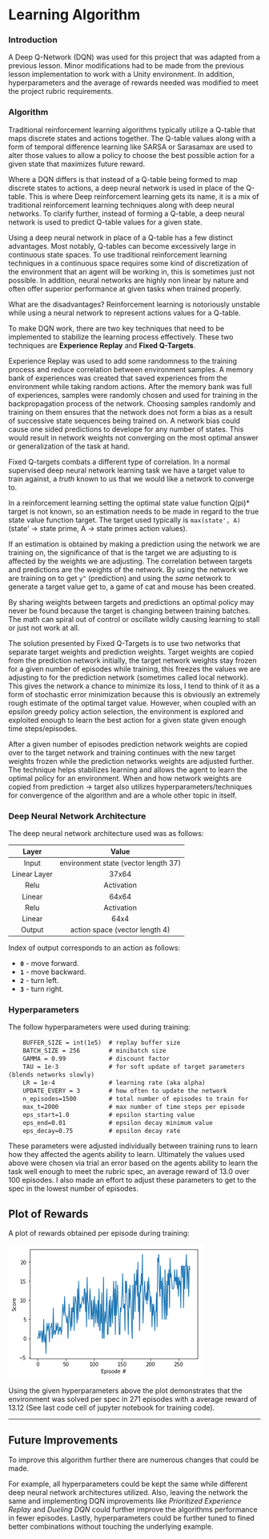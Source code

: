 # Learning Algorithm

### **Introduction**

A Deep Q-Network (DQN) was used for this project that was adapted from a previous lesson. Minor modifications had to be made from the previous lesson implementation to work with a Unity environment. In addition, hyperparameters and the average of rewards needed was modified to meet the project rubric requirements.

### **Algorithm**

Traditional reinforcement learning algorithms typically utilize a Q-table that maps discrete states and actions together. The Q-table values along with a form of temporal difference learning like SARSA or Sarasamax are used to alter those values to allow a policy to choose the best possible action for a given state that maximizes future reward.

Where a DQN differs is that instead of a Q-table being formed to map discrete states to actions, a deep neural network is used in place of the Q-table. This is where Deep reinforcement learning gets its name, it is a mix of traditional reinforcement learning techniques along with deep neural networks. To clarify further, instead of forming a Q-table, a deep neural network is used to predict Q-table values for a given state.

Using a deep neural network in place of a Q-table has a few distinct advantages. Most notably, Q-tables can become excessively large in continuous state spaces. To use traditional reinforcement learning techniques in a continuous space requires some kind of discretization of the environment that an agent will be working in, this is sometimes just not possible. In addition, neural networks are highly non linear by nature and often offer superior performance at given tasks when trained properly.

What are the disadvantages? Reinforcement learning is notoriously unstable while using a neural network to represent actions values for a Q-table.

To make DQN work, there are two key techniques that need to be implemented to stabilize the learning process effectively. These two techniques are **Experience Replay** and **Fixed Q-Targets**.

Experience Replay was used to add some randomness to the training process and reduce correlation between environment samples. A memory bank of experiences was created that saved experiences from the environment while taking random actions. After the memory bank was full of experiences, samples were randomly chosen and used for training in the backpropagation process of the network. Choosing samples randomly and training on them ensures that the network does not form a bias as a result of successive state sequences being trained on. A network bias could cause one sided predictions to develope for any number of states. This would result in network weights not converging on the most optimal answer or generalization of the task at hand.

Fixed Q-targets combats a different type of correlation. In a normal supervised deep neural network learning task we have a target value to train against, a *truth* known to us that we would like a network to converge to.

In a reinforcement learning setting the optimal state value function Q(pi)* target is not known, so an estimation needs to be made in regard to the true state value function target. The target used typically is `max(state', A)` (state' -> state prime, A -> state primes action values).

If an estimation is obtained by making a prediction using the network we are training on, the significance of that is the target we are adjusting to is affected by the weights we are adjusting. The correlation between targets and predictions are the weights of the network. By using the network we are training on to get `y^` (prediction) and using the *same* network to generate a target value get to, a game of cat and mouse has been created.

By sharing weights between targets and predictions an optimal policy may never be found because the target is changing between training batches. The math can spiral out of control or oscillate wildly causing learning to stall or just not work at all.

The solution presented by Fixed Q-Targets is to use two networks that separate target weights and prediction weights. Target weights are copied from the prediction network initially, the target network weights stay frozen for a given number of episodes while training, this freezes the values we are adjusting to for the prediction network (sometimes called local network). This gives the network a chance to minimize its loss, I tend to think of it as a form of stochastic error minimization because this is obviously an extremely rough estimate of the optimal target value. However, when coupled with an epsilon greedy policy action selection, the environment is explored and exploited enough to learn the best action for a given state given enough time steps/episodes.

After a given number of episodes prediction network weights are copied over to the target network and training continues with the new target weights frozen while the prediction networks weights are adjusted further. The technique helps stabilizes learning and allows the agent to learn the optimal policy for an environment. When and how network weights are copied from prediction -> target also utilizes hyperparameters/techniques for convergence of the algorithm and are a whole other topic in itself.

### **Deep Neural Network Architecture**

The deep neural network architecture used was as follows:

|Layer | Value |
|:-----:|:---:|
|Input|environment state (vector length 37)|
|Linear Layer|37x64|
|Relu|Activation|
|Linear|64x64|
|Relu|Activation|
|Linear|64x4|
|Output|action space (vector length 4)|

Index of output corresponds to an action as follows:

- **`0`** - move forward.
- **`1`** - move backward.
- **`2`** - turn left.
- **`3`** - turn right.

### **Hyperparameters**

 The follow hyperparameters were used during training:

        BUFFER_SIZE = int(1e5)  # replay buffer size
        BATCH_SIZE = 256        # minibatch size
        GAMMA = 0.99            # discount factor
        TAU = 1e-3              # for soft update of target parameters (blends networks slowly)
        LR = 1e-4               # learning rate (aka alpha)
        UPDATE_EVERY = 3        # how often to update the network
        n_episodes=1500         # total number of episodes to train for
        max_t=2000              # max number of time steps per episode
        eps_start=1.0           # epsilon starting value
        eps_end=0.01            # epsilon decay minimum value
        eps_decay=0.75          # epsilon decay rate

These parameters were adjusted individually between training runs to learn how they affected the agents ability to learn. Ultimately the values used above were chosen via trial an error based on the agents ability to learn the task well enough to meet the rubric spec, an average reward of 13.0 over 100 episodes. I also made an effort to adjust these parameters to get to the spec in the lowest number of episodes.

## Plot of Rewards

A plot of rewards obtained per episode during training:

![Training Reward Plot](images/rewards_training.png)

Using the given hyperparameters above the plot demonstrates that the environment was solved per spec in 271 episodes with a average reward of 13.12 (See last code cell of jupyter notebook for training code).

---

## Future Improvements

To improve this algorithm further there are numerous changes that could be made.

For example, all hyperparameters could be kept the same while different deep neural network architectures utilized. Also, leaving the network the same and implementing DQN improvements like *Prioritized Experience Replay* and *Dueling DQN* could further improve the algorithms performance in fewer episodes. Lastly, hyperparameters could be further tuned to fined better combinations without touching the underlying example.
